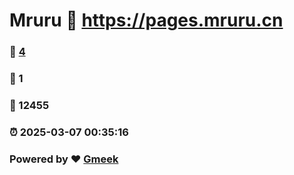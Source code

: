 # Mruru :link: https://pages.mruru.cn 
### :page_facing_up: [4](https://pages.mruru.cn/tag.html) 
### :speech_balloon: 1 
### :hibiscus: 12455 
### :alarm_clock: 2025-03-07 00:35:16 
### Powered by :heart: [Gmeek](https://github.com/Meekdai/Gmeek)
